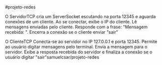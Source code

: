 #projeto-redes

O ServidorTCP cria um ServerSocket escutando na porta 12345 e aguarda conexões de um cliente. Ao se conectar, exibe o IP do cliente. Lê mensagens enviadas pelo cliente. Responde com a frase: "Mensagem recebida: ". Encerra a conexão se o cliente enviar "sair"

O ClienteTCP Conecta-se ao servidor no IP 127.0.0.1 e porta 12345. Permite ao usuário digitar mensagens pelo terminal. Envia a mensagem para o servidor. Exibe a resposta recebida do servidor e finaliza a conexão se o usuário digitar "sair"samuelcsar/projeto-redes
